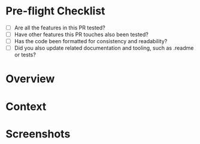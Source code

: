 # Pre-flight Checklist
<!--If any of these checkboxes do not apply, please remove them-->
- [ ] Are all the features in this PR tested? 
- [ ] Have other features this PR touches also been tested?
- [ ] Has the code been formatted for consistency and readability?
- [ ] Did you also update related documentation and tooling, such as .readme or tests?

# Overview
<!--Provide a summary  of this pr. Is this a new module? A new feature? a bug fix? a code reformat?-->

# Context
<!--Provide a URL to a Jira, Pivotal Tracker story, or Assembla ticket. If those are not appropriate, provide the requirements this PR addresses.-->

# Screenshots
<!--Include screenshots of new pages or features to help other developers understand the features and markup.-->
